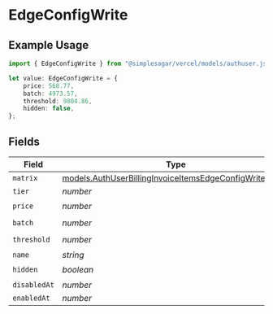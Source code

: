 # EdgeConfigWrite

## Example Usage

```typescript
import { EdgeConfigWrite } from "@simplesagar/vercel/models/authuser.js";

let value: EdgeConfigWrite = {
    price: 568.77,
    batch: 4973.57,
    threshold: 9804.86,
    hidden: false,
};
```

## Fields

| Field                                                                                                                    | Type                                                                                                                     | Required                                                                                                                 | Description                                                                                                              |
| ------------------------------------------------------------------------------------------------------------------------ | ------------------------------------------------------------------------------------------------------------------------ | ------------------------------------------------------------------------------------------------------------------------ | ------------------------------------------------------------------------------------------------------------------------ |
| `matrix`                                                                                                                 | [models.AuthUserBillingInvoiceItemsEdgeConfigWriteMatrix](../models/authuserbillinginvoiceitemsedgeconfigwritematrix.md) | :heavy_minus_sign:                                                                                                       | N/A                                                                                                                      |
| `tier`                                                                                                                   | *number*                                                                                                                 | :heavy_minus_sign:                                                                                                       | N/A                                                                                                                      |
| `price`                                                                                                                  | *number*                                                                                                                 | :heavy_check_mark:                                                                                                       | N/A                                                                                                                      |
| `batch`                                                                                                                  | *number*                                                                                                                 | :heavy_check_mark:                                                                                                       | N/A                                                                                                                      |
| `threshold`                                                                                                              | *number*                                                                                                                 | :heavy_check_mark:                                                                                                       | N/A                                                                                                                      |
| `name`                                                                                                                   | *string*                                                                                                                 | :heavy_minus_sign:                                                                                                       | N/A                                                                                                                      |
| `hidden`                                                                                                                 | *boolean*                                                                                                                | :heavy_check_mark:                                                                                                       | N/A                                                                                                                      |
| `disabledAt`                                                                                                             | *number*                                                                                                                 | :heavy_minus_sign:                                                                                                       | N/A                                                                                                                      |
| `enabledAt`                                                                                                              | *number*                                                                                                                 | :heavy_minus_sign:                                                                                                       | N/A                                                                                                                      |